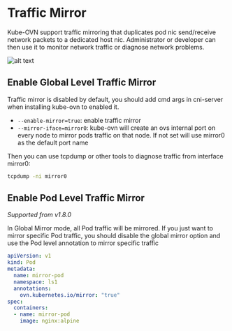 # Traffic Mirror

Kube-OVN support traffic mirroring that duplicates pod nic send/receive network packets to a dedicated host nic. Administrator or developer can then use it to monitor network traffic or diagnose network problems.

![alt text](mirror.png "kube-ovn mirror")

## Enable Global Level Traffic Mirror

Traffic mirror is disabled by default, you should add cmd args in cni-server when installing kube-ovn to enabled it.
- `--enable-mirror=true`: enable traffic mirror
- `--mirror-iface=mirror0`: kube-ovn will create an ovs internal port on every node to mirror pods traffic on that node. If not set will use mirror0 as the default port name

Then you can use tcpdump or other tools to diagnose traffic from interface mirror0:

```bash
tcpdump -ni mirror0
```

## Enable Pod Level Traffic Mirror
*Supported from v1.8.0*

In Global Mirror mode, all Pod traffic will be mirrored. If you just want to mirror specific Pod traffic, you should disable the global mirror option and use the Pod level annotation to mirror specific traffic

```yaml
apiVersion: v1
kind: Pod
metadata:
  name: mirror-pod
  namespace: ls1
  annotations:
    ovn.kubernetes.io/mirror: "true"
spec:
  containers:
  - name: mirror-pod
    image: nginx:alpine
```
